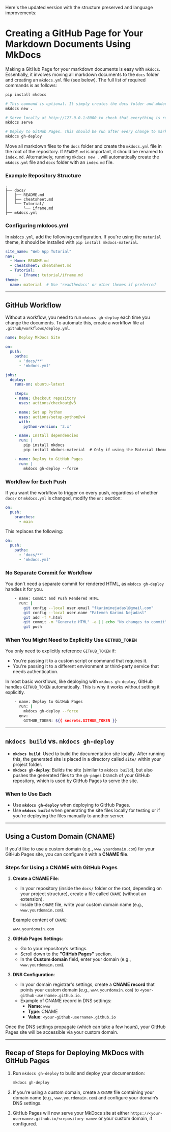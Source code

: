Here's the updated version with the structure preserved and language improvements:
# Creating a GitHub Page for Your Markdown Documents Using MkDocs

Making a GitHub Page for your markdown documents is easy with `mkdocs`. Essentially, it involves moving all markdown documents to the `docs` folder and creating an `mkdocs.yml` file (see below). The full list of required commands is as follows:

```bash
pip install mkdocs

# This command is optional. It simply creates the docs folder and mkdocs.yml file, which can be done manually.
mkdocs new .

# Serve locally at http://127.0.0.1:8000 to check that everything is running smoothly.
mkdocs serve

# Deploy to GitHub Pages. This should be run after every change to markdown files in the docs folder or mkdocs.yml. You can automate this with a GitHub workflow (see below).
mkdocs gh-deploy
```

Move all markdown files to the `docs` folder and create the `mkdocs.yml` file in the root of the repository. If `README.md` is important, it should be renamed to `index.md`. Alternatively, running `mkdocs new .` will automatically create the `mkdocs.yml` file and `docs` folder with an `index.md` file.

### Example Repository Structure

```plaintext
.
├── docs/
│   ├── README.md
│   ├── cheatsheet.md
│   └── Tutorial/
│       └── iframe.md
├── mkdocs.yml
```

### Configuring mkdocs.yml

In `mkdocs.yml`, add the following configuration. If you're using the `material` theme, it should be installed with `pip install mkdocs-material`.

```yaml
site_name: "Web App Tutorial"
nav:
  - Home: README.md
  - Cheatsheet: cheatsheet.md
  - Tutorial:
      - Iframe: tutorial/iframe.md
theme:
  name: material  # Use 'readthedocs' or other themes if preferred
```

---

## GitHub Workflow

Without a workflow, you need to run `mkdocs gh-deploy` each time you change the documents. To automate this, create a workflow file at `.github/workflows/deploy.yml`.

```yaml
name: Deploy MkDocs Site

on:
  push:
    paths:
      - 'docs/**'
      - 'mkdocs.yml'

jobs:
  deploy:
    runs-on: ubuntu-latest

    steps:
    - name: Checkout repository
      uses: actions/checkout@v3

    - name: Set up Python
      uses: actions/setup-python@v4
      with:
        python-version: '3.x'

    - name: Install dependencies
      run: |
        pip install mkdocs
        pip install mkdocs-material  # Only if using the Material theme

    - name: Deploy to GitHub Pages
      run: |
        mkdocs gh-deploy --force
```

### Workflow for Each Push

If you want the workflow to trigger on every push, regardless of whether `docs/` or `mkdocs.yml` is changed, modify the `on:` section:

```yaml
on:
  push:
    branches:
      - main
```

This replaces the following:

```yaml
on:
  push:
    paths:
      - 'docs/**'
      - 'mkdocs.yml'
```

### No Separate Commit for Workflow

You don't need a separate commit for rendered HTML, as `mkdocs gh-deploy` handles it for you.

```bash
    - name: Commit and Push Rendered HTML
      run: |
        git config --local user.email "fkariminejadasl@gmail.com"
        git config --local user.name "Fatemeh Karimi Nejadasl"
        git add -f *.html
        git commit -m "Generate HTML" -a || echo "No changes to commit"
        git push
```

### When You Might Need to Explicitly Use `GITHUB_TOKEN`

You only need to explicitly reference `GITHUB_TOKEN` if:

- You're passing it to a custom script or command that requires it.
- You're passing it to a different environment or third-party service that needs authentication.

In most basic workflows, like deploying with `mkdocs gh-deploy`, GitHub handles `GITHUB_TOKEN` automatically. This is why it works without setting it explicitly.

```bash
    - name: Deploy to GitHub Pages
      run: |
        mkdocs gh-deploy --force
      env:
        GITHUB_TOKEN: ${{ secrets.GITHUB_TOKEN }}
```

---

## `mkdocs build` vs. `mkdocs gh-deploy`

- **`mkdocs build`**: Used to build the documentation site locally. After running this, the generated site is placed in a directory called `site/` within your project folder.
- **`mkdocs gh-deploy`**: Builds the site (similar to `mkdocs build`), but also pushes the generated files to the `gh-pages` branch of your GitHub repository, which is used by GitHub Pages to serve the site.

### When to Use Each

- Use **`mkdocs gh-deploy`** when deploying to GitHub Pages.
- Use **`mkdocs build`** when generating the site files locally for testing or if you're deploying the files manually to another server.

---

## Using a Custom Domain (CNAME)

If you'd like to use a custom domain (e.g., `www.yourdomain.com`) for your GitHub Pages site, you can configure it with a **CNAME file**.

### Steps for Using a CNAME with GitHub Pages

1. **Create a CNAME File**:
   - In your repository (inside the `docs/` folder or the root, depending on your project structure), create a file called `CNAME` (without an extension).
   - Inside the `CNAME` file, write your custom domain name (e.g., `www.yourdomain.com`).

   Example content of `CNAME`:
   ```
   www.yourdomain.com
   ```

2. **GitHub Pages Settings**:
   - Go to your repository’s settings.
   - Scroll down to the **"GitHub Pages"** section.
   - In the **Custom domain** field, enter your domain (e.g., `www.yourdomain.com`).

3. **DNS Configuration**:
   - In your domain registrar's settings, create a **CNAME record** that points your custom domain (e.g., `www.yourdomain.com`) to `<your-github-username>.github.io`.
   - Example of CNAME record in DNS settings:
     - **Name**: `www`
     - **Type**: CNAME
     - **Value**: `<your-github-username>.github.io`

Once the DNS settings propagate (which can take a few hours), your GitHub Pages site will be accessible via your custom domain.

---

## Recap of Steps for Deploying MkDocs with GitHub Pages

1. Run `mkdocs gh-deploy` to build and deploy your documentation:

   ```bash
   mkdocs gh-deploy
   ```

2. If you're using a custom domain, create a `CNAME` file containing your domain name (e.g., `www.yourdomain.com`) and configure your domain’s DNS settings.

3. GitHub Pages will now serve your MkDocs site at either `https://<your-username>.github.io/<repository-name>` or your custom domain, if configured.

